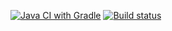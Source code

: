 [![Java CI with Gradle](https://github.com/Juliyap2887/API_CI/actions/workflows/gradle.yml/badge.svg)](https://github.com/Juliyap2887/API_CI/actions/workflows/gradle.yml)
[![Build status](https://ci.appveyor.com/api/projects/status/e8ski0i9ebyi8opw?svg=true)](https://ci.appveyor.com/project/Juliyap2887/api-ci)